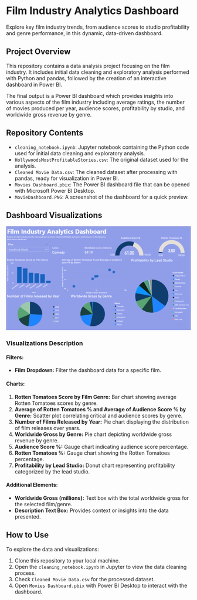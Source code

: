 # Film Industry Analytics Dashboard

Explore key film industry trends, from audience scores to studio profitability and genre performance, in this dynamic, data-driven dashboard.

## Project Overview

This repository contains a data analysis project focusing on the film industry. It includes initial data cleaning and exploratory analysis performed with Python and pandas, followed by the creation of an interactive dashboard in Power BI.

The final output is a Power BI dashboard which provides insights into various aspects of the film industry including average ratings, the number of movies produced per year, audience scores, profitability by studio, and worldwide gross revenue by genre.

## Repository Contents

- `cleaning_notebook.ipynb`: Jupyter notebook containing the Python code used for initial data cleaning and exploratory analysis.
- `HollywoodsMostProfitableStories.csv`: The original dataset used for the analysis.
- `Cleaned Movie Data.csv`: The cleaned dataset after processing with pandas, ready for visualization in Power BI.
- `Movies Dashboard.pbix`: The Power BI dashboard file that can be opened with Microsoft Power BI Desktop.
- `MovieDashboard.PNG`: A screenshot of the dashboard for a quick preview.

## Dashboard Visualizations

![Film Industry Analytics Dashboard](MovieDashboard.PNG)

### Visualizations Description

#### Filters:
- **Film Dropdown:** Filter the dashboard data for a specific film.

#### Charts:
1. **Rotten Tomatoes Score by Film Genre:** Bar chart showing average Rotten Tomatoes scores by genre.
2. **Average of Rotten Tomatoes % and Average of Audience Score % by Genre:** Scatter plot correlating critical and audience scores by genre.
3. **Number of Films Released by Year:** Pie chart displaying the distribution of film releases over years.
4. **Worldwide Gross by Genre:** Pie chart depicting worldwide gross revenue by genre.
5. **Audience Score %:** Gauge chart indicating audience score percentage.
6. **Rotten Tomatoes %:** Gauge chart showing the Rotten Tomatoes percentage.
7. **Profitability by Lead Studio:** Donut chart representing profitability categorized by the lead studio.

#### Additional Elements:
- **Worldwide Gross (millions):** Text box with the total worldwide gross for the selected film/genre.
- **Description Text Box:** Provides context or insights into the data presented.

## How to Use

To explore the data and visualizations:
1. Clone this repository to your local machine.
2. Open the `cleaning_notebook.ipynb` in Jupyter to view the data cleaning process.
3. Check `Cleaned Movie Data.csv` for the processed dataset.
4. Open `Movies Dashboard.pbix` with Power BI Desktop to interact with the dashboard.

